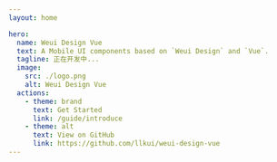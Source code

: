 ```yaml
---
layout: home

hero:
  name: Weui Design Vue
  text: A Mobile UI components based on `Weui Design` and `Vue`.
  tagline: 正在开发中...
  image:
    src: ./logo.png
    alt: Weui Design Vue
  actions:
    - theme: brand
      text: Get Started
      link: /guide/introduce
    - theme: alt
      text: View on GitHub
      link: https://github.com/llkui/weui-design-vue
---
```


